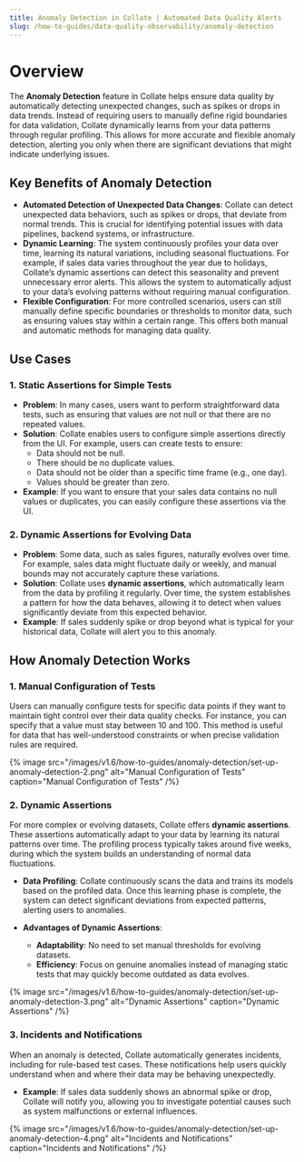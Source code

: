 ```yaml
---
title: Anomaly Detection in Collate | Automated Data Quality Alerts
slug: /how-to-guides/data-quality-observability/anomaly-detection
---
```


# Overview

The **Anomaly Detection** feature in Collate helps ensure data quality by automatically detecting unexpected changes, such as spikes or drops in data trends. Instead of requiring users to manually define rigid boundaries for data validation, Collate dynamically learns from your data patterns through regular profiling. This allows for more accurate and flexible anomaly detection, alerting you only when there are significant deviations that might indicate underlying issues.

## Key Benefits of Anomaly Detection

- **Automated Detection of Unexpected Data Changes**: Collate can detect unexpected data behaviors, such as spikes or drops, that deviate from normal trends. This is crucial for identifying potential issues with data pipelines, backend systems, or infrastructure.
- **Dynamic Learning**: The system continuously profiles your data over time, learning its natural variations, including seasonal fluctuations. For example, if sales data varies throughout the year due to holidays, Collate’s dynamic assertions can detect this seasonality and prevent unnecessary error alerts. This allows the system to automatically adjust to your data’s evolving patterns without requiring manual configuration.
- **Flexible Configuration**: For more controlled scenarios, users can still manually define specific boundaries or thresholds to monitor data, such as ensuring values stay within a certain range. This offers both manual and automatic methods for managing data quality.

## Use Cases

### 1. Static Assertions for Simple Tests

- **Problem**: In many cases, users want to perform straightforward data tests, such as ensuring that values are not null or that there are no repeated values.
- **Solution**: Collate enables users to configure simple assertions directly from the UI. For example, users can create tests to ensure:
  - Data should not be null.
  - There should be no duplicate values.
  - Data should not be older than a specific time frame (e.g., one day).
  - Values should be greater than zero.
- **Example**: If you want to ensure that your sales data contains no null values or duplicates, you can easily configure these assertions via the UI.

### 2. Dynamic Assertions for Evolving Data

- **Problem**: Some data, such as sales figures, naturally evolves over time. For example, sales data might fluctuate daily or weekly, and manual bounds may not accurately capture these variations.
- **Solution**: Collate uses **dynamic assertions**, which automatically learn from the data by profiling it regularly. Over time, the system establishes a pattern for how the data behaves, allowing it to detect when values significantly deviate from this expected behavior.
- **Example**: If sales suddenly spike or drop beyond what is typical for your historical data, Collate will alert you to this anomaly.

## How Anomaly Detection Works

### 1. Manual Configuration of Tests

Users can manually configure tests for specific data points if they want to maintain tight control over their data quality checks. For instance, you can specify that a value must stay between 10 and 100. This method is useful for data that has well-understood constraints or when precise validation rules are required.

{% image
  src="/images/v1.6/how-to-guides/anomaly-detection/set-up-anomaly-detection-2.png"
  alt="Manual Configuration of Tests"
  caption="Manual Configuration of Tests"
 /%}

### 2. Dynamic Assertions

For more complex or evolving datasets, Collate offers **dynamic assertions**. These assertions automatically adapt to your data by learning its natural patterns over time. The profiling process typically takes around five weeks, during which the system builds an understanding of normal data fluctuations.

- **Data Profiling**: Collate continuously scans the data and trains its models based on the profiled data. Once this learning phase is complete, the system can detect significant deviations from expected patterns, alerting users to anomalies.
  
- **Advantages of Dynamic Assertions**:
  - **Adaptability**: No need to set manual thresholds for evolving datasets.
  - **Efficiency**: Focus on genuine anomalies instead of managing static tests that may quickly become outdated as data evolves.

{% image
  src="/images/v1.6/how-to-guides/anomaly-detection/set-up-anomaly-detection-3.png"
  alt="Dynamic Assertions"
  caption="Dynamic Assertions"
 /%}

### 3. Incidents and Notifications

When an anomaly is detected, Collate automatically generates incidents, including for rule-based test cases. These notifications help users quickly understand when and where their data may be behaving unexpectedly.

- **Example**: If sales data suddenly shows an abnormal spike or drop, Collate will notify you, allowing you to investigate potential causes such as system malfunctions or external influences.

{% image
  src="/images/v1.6/how-to-guides/anomaly-detection/set-up-anomaly-detection-4.png"
  alt="Incidents and Notifications"
  caption="Incidents and Notifications"
 /%}
